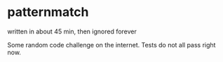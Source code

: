 # patternmatch
written in about 45 min, then ignored forever

Some random code challenge on the internet. Tests do not all pass right now. 
